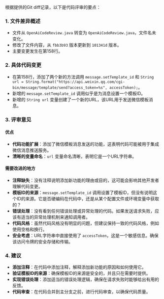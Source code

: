 根据提供的Git diff记录，以下是代码评审的要点：

### 1. 文件差异概述
- 文件从 `OpenAiCodeReview.java` 转变为 `OpenAiCodeReview.java`，文件名未变化。
- 修改了文件内容，从 `fbb3b93` 版本更新到 `101341d` 版本。
- 主要变更发生在第158行。

### 2. 具体代码变更
- 在第158行，添加了两个新的方法调用 `message.setTemplate_id` 和 `String url = String.format("https://api.weixin.qq.com/cgi-bin/message/template/send?access_token=%s", accessToken);`。
- 新增的 `message.setTemplate_id` 调用似乎是为消息设置一个模板ID。
- 新增的 `String url` 变量创建了一个新的URL，该URL用于发送微信模板消息。

### 3. 评审意见

#### 优点
- **代码功能扩展**：添加了微信模板消息发送的功能，这表明代码可能被用于集成微信消息推送服务。
- **清晰的变量命名**：`url` 变量命名清晰，表明它是一个URL字符串。

#### 需要改进的地方
- **注释缺失**：没有注释说明添加新功能的理由或目的，这可能会影响其他开发者理解代码变更。
- **模板ID的来源**：`message.setTemplate_id` 调用设置了模板ID，但没有说明这个ID的来源。它是否硬编码在代码中，还是从某个配置文件或环境变量中获取的？
- **错误处理**：没有看到任何错误处理或异常处理的代码。如果发送请求失败，应该有适当的异常处理机制来通知调用者。
- **代码风格**：虽然代码风格没有明显的问题，但建议保持一致的代码风格，例如使用空格和换行。
- **安全考虑**：URL字符串中直接使用了 `accessToken`，这是一个敏感信息。确保该访问令牌的安全存储和传输。

### 4. 建议
- **添加注释**：在代码中添加注释，解释添加新功能的原因和如何使用它。
- **验证模板ID的来源**：确保模板ID的来源是安全的，并且只在需要时提供。
- **实现错误处理**：添加适当的错误处理逻辑，确保在请求失败时能够给出有用的反馈。
- **代码审查**：在代码合并到主分支之前，进行代码审查，以确保代码质量。